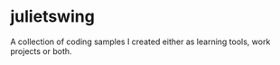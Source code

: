 # julietswing
A collection of coding samples I created either as learning tools, work projects or both. 
